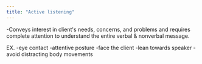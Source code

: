 ```yaml
---
title: "Active listening"
---
```

-Conveys interest in client's needs, concerns, and problems and requires complete attention to understand the entire verbal &amp; nonverbal message.

EX. 
-eye contact
-attentive posture
-face the client
-lean towards speaker
-avoid distracting body movements

